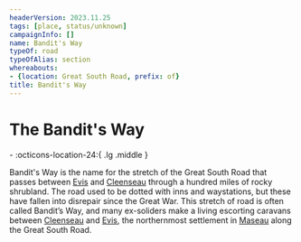 ```yaml
---
headerVersion: 2023.11.25
tags: [place, status/unknown]
campaignInfo: []
name: Bandit's Way
typeOf: road
typeOfAlias: section
whereabouts:
- {location: Great South Road, prefix: of}
title: Bandit's Way
---
```

# The Bandit's Way
<div class="grid cards ext-narrow-margin ext-one-column" markdown>
-   :octicons-location-24:{ .lg .middle }   
</div>


Bandit's Way is the name for the stretch of the Great South Road that passes between [Evis](<../duchy-of-maseau/evis.md>) and [Cleenseau](<../sembara/barony-of-aveil/cleenseau-region/cleenseau/cleenseau.md>) through a hundred miles of rocky shrubland. The road used to be dotted with inns and waystations, but these have fallen into disrepair since the Great War. This stretch of road is often called Bandit’s Way, and many ex-soliders make a living escorting caravans between [Cleenseau](<../sembara/barony-of-aveil/cleenseau-region/cleenseau/cleenseau.md>) and [Evis](<../duchy-of-maseau/evis.md>), the northernmost settlement in [Maseau](<../duchy-of-maseau/duchy-of-maseau.md>) along the Great South Road.



